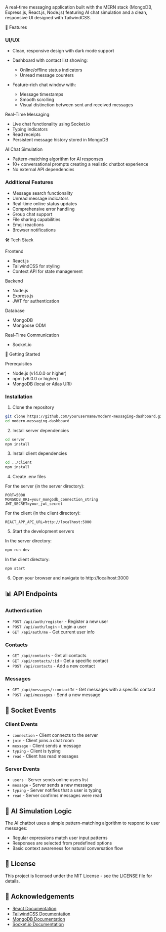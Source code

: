 
A real-time messaging application built with the MERN stack (MongoDB, Express.js, React.js, Node.js) featuring AI chat simulation and a clean, responsive UI designed with TailwindCSS.

📌 Features

### UI/UX
- Clean, responsive design with dark mode support

- Dashboard with contact list showing:
  - Online/offline status indicators
  - Unread message counters
- Feature-rich chat window with:
  - Message timestamps
  - Smooth scrolling
  - Visual distinction between sent and received messages

 Real-Time Messaging
- Live chat functionality using Socket.io
- Typing indicators
- Read receipts
- Persistent message history stored in MongoDB

 AI Chat Simulation
- Pattern-matching algorithm for AI responses
- 10+ conversational prompts creating a realistic chatbot experience
- No external API dependencies

### Additional Features
- Message search functionality
- Unread message indicators
- Real-time online status updates
- Comprehensive error handling
- Group chat support
- File sharing capabilities
- Emoji reactions
- Browser notifications

 🛠️ Tech Stack

 Frontend
- React.js
- TailwindCSS for styling
- Context API for state management

 Backend
- Node.js
- Express.js
- JWT for authentication

 Database
- MongoDB
- Mongoose ODM

 Real-Time Communication
- Socket.io

 🚀 Getting Started

 Prerequisites
- Node.js (v14.0.0 or higher)
- npm (v6.0.0 or higher)
- MongoDB (local or Atlas URI)

### Installation

1. Clone the repository
```bash
git clone https://github.com/yourusername/modern-messaging-dashboard.git
cd modern-messaging-dashboard
```

2. Install server dependencies
```bash
cd server
npm install
```

3. Install client dependencies
```bash
cd ../client
npm install
```

4. Create .env files

For the server (in the server directory):
```
PORT=5000
MONGODB_URI=your_mongodb_connection_string
JWT_SECRET=your_jwt_secret
```

For the client (in the client directory):
```
REACT_APP_API_URL=http://localhost:5000
```

5. Start the development servers

In the server directory:
```bash
npm run dev
```

In the client directory:
```bash
npm start
```

6. Open your browser and navigate to http://localhost:3000

## 📊 API Endpoints

### Authentication
- `POST /api/auth/register` - Register a new user
- `POST /api/auth/login` - Login a user
- `GET /api/auth/me` - Get current user info

### Contacts
- `GET /api/contacts` - Get all contacts
- `GET /api/contacts/:id` - Get a specific contact
- `POST /api/contacts` - Add a new contact

### Messages
- `GET /api/messages/:contactId` - Get messages with a specific contact
- `POST /api/messages` - Send a new message

## 🔌 Socket Events

### Client Events
- `connection` - Client connects to the server
- `join` - Client joins a chat room
- `message` - Client sends a message
- `typing` - Client is typing
- `read` - Client has read messages

### Server Events
- `users` - Server sends online users list
- `message` - Server sends a new message
- `typing` - Server notifies that a user is typing
- `read` - Server confirms messages were read

## 🧠 AI Simulation Logic

The AI chatbot uses a simple pattern-matching algorithm to respond to user messages:

- Regular expressions match user input patterns
- Responses are selected from predefined options
- Basic context awareness for natural conversation flow

## 📝 License

This project is licensed under the MIT License - see the LICENSE file for details.

## 🙏 Acknowledgements

- [React Documentation](https://reactjs.org/docs/getting-started.html)
- [TailwindCSS Documentation](https://tailwindcss.com/docs)
- [MongoDB Documentation](https://docs.mongodb.com/)
- [Socket.io Documentation](https://socket.io/docs/v4)

